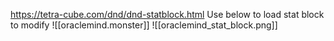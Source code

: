 https://tetra-cube.com/dnd/dnd-statblock.html 
Use below to load stat block to modify
![[oraclemind.monster]]
![[oraclemind_stat_block.png]]